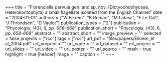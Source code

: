 +++
title = "Florenciella parvula gen. and sp. nov. (Dictyochophyceae, Heterokontophyta) a small flagellate isolated from the English Channel"
date = "2004-01-01"
authors = ["W Eikrem", "K Romari", "M Latasa", "F Le Gall", "J Throndsen", "D Vaulot"]
publication_types = ["2"]
publication = "Phycologia, (43), 6, _pp. 658–668_"
publication_short = "Phycologia, (43), 6, _pp. 658–668_"
abstract = ""
abstract_short = ""
image_preview = ""
selected = false
projects = ["rcc"]
tags = ["rcc"]
url_pdf = "files/papers/Eikrem_et al_2004.pdf"
url_preprint = ""
url_code = ""
url_dataset = ""
url_project = ""
url_slides = ""
url_video = ""
url_poster = ""
url_source = ""
math = true
highlight = true
[header]
image = ""
caption = ""
+++
